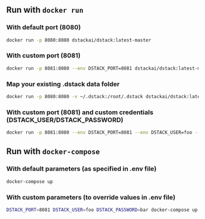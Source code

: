 ## Run with `docker run`

### With default port (8080)

```bash
docker run -p 8080:8080 dstackai/dstack:latest-master
```

### With custom port (8081)
```bash
docker run -p 8081:8080 --env DSTACK_PORT=8081 dstackai/dstack:latest-master
```

### Map your existing .dstack data folder
```bash
docker run -p 8080:8080 -v ~/.dstack:/root/.dstack dstackai/dstack:latest-master
```

### With custom port (8081) and custom credentials (DSTACK_USER/DSTACK_PASSWORD)
```bash
docker run -p 8081:8080 --env DSTACK_PORT=8081 --env DSTACK_USER=foo --env DSTACK_PASSWORD=bar dstackai/dstack:latest-master
```

## Run with `docker-compose`

### With default parameters (as specified in .env file)

```bash
docker-compose up
```
### With custom parameters (to override values in .env file)

```bash
DSTACK_PORT=8081 DSTACK_USER=foo DSTACK_PASSWORD=bar docker-compose up
```